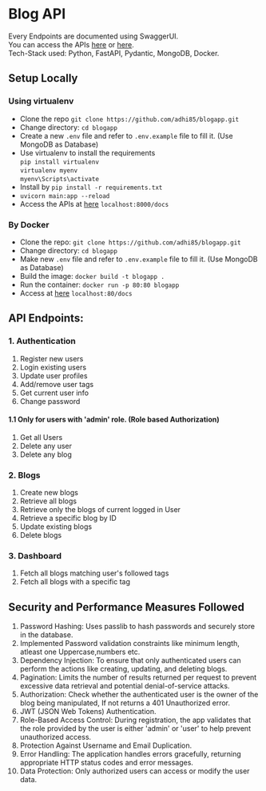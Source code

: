 # Blog API
Every Endpoints are documented using SwaggerUI.  
You can access the APIs [here](http://ec2-13-127-109-197.ap-south-1.compute.amazonaws.com/docs) or [here](https://blogapp-0mno.onrender.com/docs).   
Tech-Stack used:  Python, FastAPI, Pydantic, MongoDB, Docker.

## Setup Locally
### Using virtualenv
- Clone the repo `git clone https://github.com/adhi85/blogapp.git`
- Change directory: `cd blogapp`
- Create a new `.env` file and refer to `.env.example` file to fill it. (Use MongoDB as Database)
- Use virtualenv to install the requirements  
        ``pip install virtualenv``   
       ``virtualenv myenv ``  
       ``myenv\Scripts\activate``
- Install by ``pip install -r requirements.txt``
- `uvicorn main:app --reload`
- Access the APIs at [here](http://localhost:8000/docs) `localhost:8000/docs`

### By Docker
- Clone the repo: `git clone https://github.com/adhi85/blogapp.git`
- Change directory: `cd blogapp`
- Make new `.env` file and refer to `.env.example` file to fill it. (Use MongoDB as Database)
- Build the image: `docker build -t blogapp .`
- Run the container: `docker run -p 80:80 blogapp`
- Access at [here](http://localhost:80/docs/) `localhost:80/docs`

## API Endpoints:
### 1. Authentication
1. Register new users
2. Login existing users
3. Update user profiles
4. Add/remove user tags
5. Get current user info
6. Change password
#### 1.1 Only for users with 'admin' role. (Role based Authorization)
1. Get all Users
2. Delete any user
3. Delete any blog

### 2. Blogs
1. Create new blogs
2. Retrieve all blogs
3. Retrieve only the blogs of current logged in User
4. Retrieve a specific blog by ID
5. Update existing blogs
6. Delete blogs

### 3. Dashboard
1. Fetch all blogs matching user's followed tags
2. Fetch all blogs with a specific tag

## Security and Performance Measures Followed
1. Password Hashing: Uses passlib to hash passwords and securely store in the database.
2. Implemented Password validation constraints like minimum length, atleast one Uppercase,numbers etc.
3. Dependency Injection: To ensure that only authenticated users can perform the actions like creating, updating, and deleting blogs.
4. Pagination:  Limits the number of results returned per request to prevent excessive data retrieval and potential denial-of-service attacks.
5. Authorization: Check whether the authenticated user is the owner of the blog being manipulated, If not returns a 401 Unauthorized error.
6. JWT (JSON Web Tokens) Authentication.
7. Role-Based Access Control: During registration, the app validates that the role provided by the user is either 'admin' or 'user' to help prevent unauthorized access.
8. Protection Against Username and Email Duplication.
9. Error Handling: The application handles errors gracefully, returning appropriate HTTP status codes and error messages.
10. Data Protection: Only authorized users can access or modify the user data.

